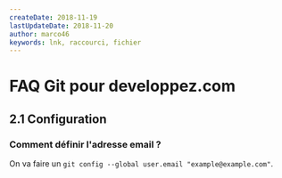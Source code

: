 ```yaml
---
createDate: 2018-11-19
lastUpdateDate: 2018-11-20
author: marco46
keywords: lnk, raccourci, fichier
---
```


# FAQ Git pour developpez.com

## 2.1 Configuration

### Comment définir l'adresse email ?

On va faire un `git config --global user.email "example@example.com"`.
